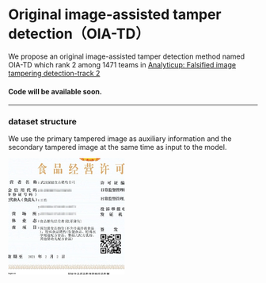 # Original image-assisted tamper detection（OIA-TD）
We propose an original image-assisted tamper detection method named OIA-TD which rank 2 among  1471 teams in [Analyticup: Falsified image tampering detection-track 2](https://tianchi.aliyun.com/competition/entrance/531812/rankingList)
#### Code will be available soon.
* * *
### dataset structure
We use the primary tampered image as auxiliary information and the secondary tampered image at the same time as input to the model.


<img src="./figures/tam_1.png" alt="GitHub" title="primary tampered image" style="zoom:50%;"/>
